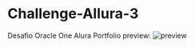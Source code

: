 # Challenge-Allura-3
Desafio Oracle One Alura Portfolio
preview:
![preview](https://user-images.githubusercontent.com/104469632/176326161-f58089ba-6de8-4027-b745-97c9018fcbd8.png)
